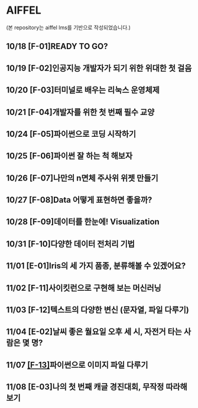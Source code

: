 # AIFFEL
(본 repository는 aiffel lms를 기반으로 작성되었습니다.)
## 10/18 [F-01]READY TO GO?
## 10/19 [F-02]인공지능 개발자가 되기 위한 위대한 첫 걸음
## 10/20 [F-03]터미널로 배우는 리눅스 운영체제
## 10/21 [F-04]개발자를 위한 첫 번째 필수 교양
## 10/24 [F-05]파이썬으로 코딩 시작하기
## 10/25 [F-06]파이썬 잘 하는 척 해보자
## 10/26 [F-07]나만의 n면체 주사위 위젯 만들기
## 10/27 [F-08]Data 어떻게 표현하면 좋을까?
## 10/28 [F-09]데이터를 한눈에! Visualization
## 10/31 [F-10]다양한 데이터 전처리 기법
## 11/01 [E-01]Iris의 세 가지 품종, 분류해볼 수 있겠어요?
## 11/02 [F-11]사이킷런으로 구현해 보는 머신러닝
## 11/03 [F-12]텍스트의 다양한 변신 (문자열, 파일 다루기)
## 11/04 [E-02]날씨 좋은 월요일 오후 세 시, 자전거 타는 사람은 몇 명?
## 11/07 [[F-13]](https://github.com/soy53/AIFFEL/blob/main/Fundamental/%5BF-13%5D%ED%8C%8C%EC%9D%B4%EC%8D%AC%EC%9C%BC%EB%A1%9C%20%EC%9D%B4%EB%AF%B8%EC%A7%80%20%ED%8C%8C%EC%9D%BC%20%EB%8B%A4%EB%A3%A8%EA%B8%B0.ipynb)파이썬으로 이미지 파일 다루기
## 11/08 [E-03]나의 첫 번째 캐글 경진대회, 무작정 따라해보기
